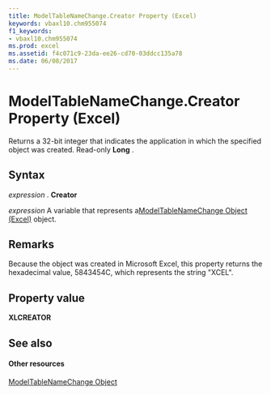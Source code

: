 ```yaml
---
title: ModelTableNameChange.Creator Property (Excel)
keywords: vbaxl10.chm955074
f1_keywords:
- vbaxl10.chm955074
ms.prod: excel
ms.assetid: f4c071c9-23da-ee26-cd70-03ddcc135a78
ms.date: 06/08/2017
---
```



# ModelTableNameChange.Creator Property (Excel)

Returns a 32-bit integer that indicates the application in which the specified object was created. Read-only  **Long** .


## Syntax

 _expression_ . **Creator**

 _expression_ A variable that represents a[ModelTableNameChange Object (Excel)](Excel.modeltablenamechange.md) object.


## Remarks

Because the object was created in Microsoft Excel, this property returns the hexadecimal value, 5843454C, which represents the string "XCEL".


## Property value

 **XLCREATOR**


## See also


#### Other resources



[ModelTableNameChange Object](Excel.modeltablenamechange.md)

